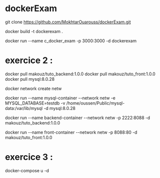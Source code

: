 # dockerExam


git clone  https://github.com/MokhtarOuarouss/dockerExam.git

docker build -t dockerexam .

docker run --name c_docker_exam -p 3000:3000 -d dockerexam


# exercice 2 :


docker pull makouz/tuto_backend:1.0.0
docker pull makouz/tuto_front:1.0.0
docker pull mysql:8.0.28

docker network create netw


docker run --name mysql-container --network netw -e MYSQL_DATABASE=testdb -v /home/oussen/Public/mysql-data:/var/lib/mysql -d mysql:8.0.28


docker run --name backend-container --network netw -p 2222:8088 -d makouz/tuto_backend:1.0.0


docker run --name front-container --network netw -p 8088:80 -d makouz/tuto_front:1.0.0

# exercice 3 :

docker-compose u -d
